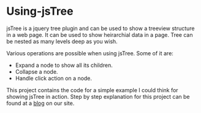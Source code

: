 Using-jsTree
============

jsTree is a jquery tree plugin and can be used to show a treeview structure in a web page. It can be used to show heirarchial data in a page. Tree can be nested as many levels deep as you wish.

Various operations are possible when using jsTree. Some of it are:

* Expand a node to show all its children.
* Collapse a node.
* Handle click action on a node.

This project contains the code for a simple example I could think for showing jsTree in action. Step by step explanation for this project can be found at a [blog](http://agiliq.com/blog/2011/10/how-use-jstree/) on our site.
